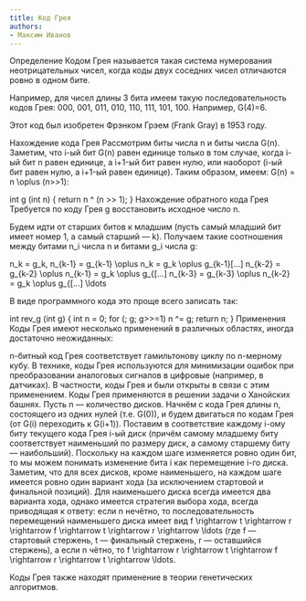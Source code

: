 ```yaml
---
title: Код Грея
authors:
- Максим Иванов
---
```


Определение
Кодом Грея называется такая система нумерования неотрицательных чисел, когда коды двух соседних чисел отличаются ровно в одном бите.

Например, для чисел длины 3 бита имеем такую последовательность кодов Грея: 000, 001, 011, 010, 110, 111, 101, 100. Например, G(4)=6.

Этот код был изобретен Фрэнком Грэем (Frank Gray) в 1953 году.

Нахождение кода Грея
Рассмотрим биты числа n и биты числа G(n). Заметим, что i-ый бит G(n) равен единице только в том случае, когда i-ый бит n равен единице, а i+1-ый бит равен нулю, или наоборот (i-ый бит равен нулю, а i+1-ый равен единице). Таким образом, имеем: G(n) = n \oplus (n>>1):

int g (int n) {
	return n ^ (n >> 1);
}
Нахождение обратного кода Грея
Требуется по коду Грея g восстановить исходное число n.

Будем идти от старших битов к младшим (пусть самый младший бит имеет номер 1, а самый старший — k). Получаем такие соотношения между битами n_i числа n и битами g_i числа g:

 n_k = g_k, 
 n_{k-1} = g_{k-1} \oplus n_k = g_k \oplus g_{k-1}[...]
 n_{k-2} = g_{k-2} \oplus n_{k-1} = g_k \oplus g_{[...]
 n_{k-3} = g_{k-3} \oplus n_{k-2} = g_k \oplus g_{[...]
 \ldots 

В виде программного кода это проще всего записать так:

int rev_g (int g) {
	int n = 0;
	for (; g; g>>=1)
		n ^= g;
	return n;
}
Применения
Коды Грея имеют несколько применений в различных областях, иногда достаточно неожиданных:

n-битный код Грея соответствует гамильтонову циклу по n-мерному кубу.
В технике, коды Грея используются для минимизации ошибок при преобразовании аналоговых сигналов в цифровые (например, в датчиках). В частности, коды Грея и были открыты в связи с этим применением.
Коды Грея применяются в решении задачи о Ханойских башнях.
Пусть n — количество дисков. Начнём с кода Грея длины n, состоящего из одних нулей (т.е. G(0)), и будем двигаться по кодам Грея (от G(i) переходить к G(i+1)). Поставим в соответствие каждому i-ому биту текущего кода Грея i-ый диск (причём самому младшему биту соответствует наименьший по размеру диск, а самому старшему биту — наибольший). Поскольку на каждом шаге изменяется ровно один бит, то мы можем понимать изменение бита i как перемещение i-го диска. Заметим, что для всех дисков, кроме наименьшего, на каждом шаге имеется ровно один вариант хода (за исключением стартовой и финальной позиций). Для наименьшего диска всегда имеется два варианта хода, однако имеется стратегия выбора хода, всегда приводящая к ответу: если n нечётно, то последовательность перемещений наименьшего диска имеет вид f \rightarrow t \rightarrow r \rightarrow f \rightarrow t \rightarrow r \rightarrow \ldots (где f — стартовый стержень, t — финальный стержень, r — оставшийся стержень), а если n чётно, то f \rightarrow r \rightarrow t \rightarrow f \rightarrow r \rightarrow t \rightarrow \ldots.

Коды Грея также находят применение в теории генетических алгоритмов.
